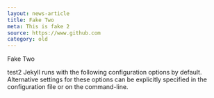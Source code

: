```yaml
---
layout: news-article
title: Fake Two
meta: This is fake 2
source: https://www.github.com
category: old
---
```


Fake Two

test2
Jekyll runs with the following configuration options by default. Alternative settings for these options can be explicitly specified in the configuration file or on the command-line.